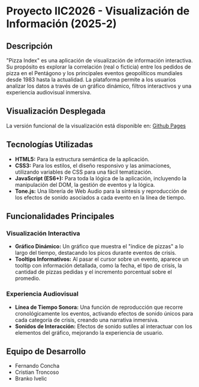 # Proyecto IIC2026 - Visualización de Información (2025-2)


## Descripción

"Pizza Index" es una aplicación de visualización de información interactiva. Su propósito es explorar la correlación (real o ficticia) entre los pedidos de pizza en el Pentágono y los principales eventos geopolíticos mundiales desde 1983 hasta la actualidad. La plataforma permite a los usuarios analizar los datos a través de un gráfico dinámico, filtros interactivos y una experiencia audiovisual inmersiva.

## Visualización Desplegada
La versión funcional de la visualización está disponible en:
[Github Pages](https://estardacs.github.io/Proyecto-IIC2026-Visualizaci-n-de-Informaci-n-2025-2/)

## Tecnologías Utilizadas

* **HTML5:** Para la estructura semántica de la aplicación.
* **CSS3:** Para los estilos, el diseño responsivo y las animaciones, utilizando variables de CSS para una fácil tematización.
* **JavaScript (ES6+):** Para toda la lógica de la aplicación, incluyendo la manipulación del DOM, la gestión de eventos y la lógica.
* **Tone.js:** Una librería de Web Audio para la síntesis y reproducción de los efectos de sonido asociados a cada evento en la línea de tiempo.

## Funcionalidades Principales

### Visualización Interactiva

* **Gráfico Dinámico:** Un gráfico que muestra el "índice de pizzas" a lo largo del tiempo, destacando los picos durante eventos de crisis.
* **Tooltips Informativos:** Al pasar el cursor sobre un evento, aparece un tooltip con información detallada, como la fecha, el tipo de crisis, la cantidad de pizzas pedidas y el incremento porcentual sobre el promedio.

### Experiencia Audiovisual

* **Línea de Tiempo Sonora:** Una función de reproducción que recorre cronológicamente los eventos, activando efectos de sonido únicos para cada categoría de crisis, creando una narrativa inmersiva.
* **Sonidos de Interacción:** Efectos de sonido sutiles al interactuar con los elementos del gráfico, mejorando la experiencia de usuario.


## Equipo de Desarrollo

* Fernando Concha 
* Cristian Troncoso
* Branko Ivelic
